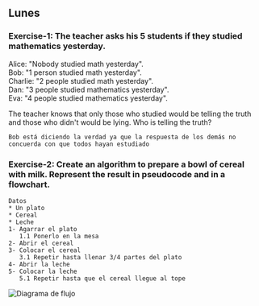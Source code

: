 ## Lunes

### Exercise-1: The teacher asks his 5 students if they studied mathematics yesterday.

Alice: "Nobody studied math yesterday".  
Bob: "1 person studied math yesterday".  
Charlie: "2 people studied math yesterday".  
Dan: "3 people studied mathematics yesterday".  
Eva: "4 people studied mathematics yesterday".  

The teacher knows that only those who studied would be telling the truth and those who didn't would be lying. Who is telling the truth?

    Bob está diciendo la verdad ya que la respuesta de los demás no concuerda con que todos hayan estudiado
    
    
    
    
### Exercise-2: Create an algorithm to prepare a bowl of cereal with milk. Represent the result in pseudocode and in a flowchart.

    Datos
    * Un plato
    * Cereal
    * Leche
    1- Agarrar el plato
       1.1 Ponerlo en la mesa
    2- Abrir el cereal
    3- Colocar el cereal
       3.1 Repetir hasta llenar 3/4 partes del plato
    4- Abrir la leche
    5- Colocar la leche
       5.1 Repetir hasta que el cereal llegue al tope
       
![ Diagrama de flujo ](https://github.com/CharlesEDG/README/blob/main/Diagrama.PNG?raw=true)
